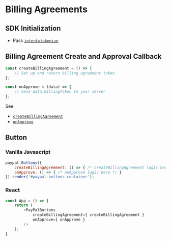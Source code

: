 # Billing Agreements

## SDK Initialization

- Pass [`intent=tokenize`](../../initialization.md#intent)

## Billing Agreement Create and Approval Callback

```javascript
const createBillingAgreement = () => {
    // Set up and return billing agreement token
};

const onApprove = (data) => {
    // Send data.billingToken to your server
};
```

See:

- [`createBillingAgreement`](../../callbacks/createBillingAgreement.md)
- [`onApprove`](../../callbacks/onApprove-billing.md)

## Button

### Vanilla Javascript

```javascript
paypal.Buttons({
    createBillingAgreement: () => { /* createBillingAgreement logic here */ },
    onApprove: () => { /* onApprove logic here */ }
}).render('#paypal-buttons-container');
```

### React

```javascript
const App = () => {
    return (
        <PayPalButtons
            createBillingAgreement={ createBillingAgreement }
            onApprove={ onApprove }
        />
    );
}
```
